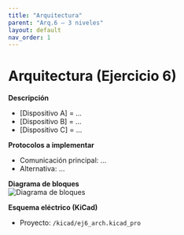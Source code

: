 ```yaml
---
title: "Arquitectura"
parent: "Arq.6 — 3 niveles"
layout: default
nav_order: 1
---
```


# Arquitectura (Ejercicio 6)

**Descripción**  
- [Dispositivo A] = …  
- [Dispositivo B] = …  
- [Dispositivo C] = …  

**Protocolos a implementar**  
- Comunicación principal: …  
- Alternativa: …  

**Diagrama de bloques**  
![Diagrama de bloques](/assets/img/arquitecturas/ej6/diagrama_bloques.png)

**Esquema eléctrico (KiCad)**  
- Proyecto: `/kicad/ej6_arch.kicad_pro`
